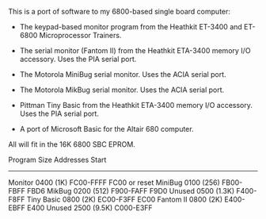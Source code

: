 This is a port of software to my 6800-based single board computer:

- The keypad-based monitor program from the Heathkit ET-3400 and
  ET-6800 Microprocessor Trainers.

- The serial monitor (Fantom II) from the Heathkit ETA-3400 memory I/O
  accessory. Uses the PIA serial port.

- The Motorola MiniBug serial monitor. Uses the ACIA serial port.

- The Motorola MikBug serial monitor. Uses the ACIA serial port.

- Pittman Tiny Basic from the Heathkit ETA-3400 memory I/O accessory.
  Uses the PIA serial port.

- A port of Microsoft Basic for the Altair 680 computer.

All will fit in the 16K 6800 SBC EPROM.

Program     Size        Addresses  Start
----------  ----        ---------  ----
Monitor     0400 (1K)   FC00-FFFF  FC00 or reset
MiniBug     0100 (256)  FB00-FBFF  FBD6
MikBug      0200 (512)  F900-FAFF  F9D0
Unused      0500 (1.3K) F400-F8FF
Tiny Basic  0800 (2K)   EC00-F3FF  EC00
Fantom II   0800 (2K)   E400-EBFF  E400
Unused      2500 (9.5K) C000-E3FF

